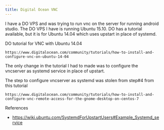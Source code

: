 ```yaml
---
title: Digital Ocean VNC
---
```


I have a DO VPS and was trying to run vnc on the server for running android
studio. The DO VPS I have is running Ubuntu 15.10. DO has a tutorial available,
but it is for Ubuntu 14.04 which uses upstart in place of systemd.

DO tutorial for VNC with Ubuntu 14.04

    https://www.digitalocean.com/community/tutorials/how-to-install-and-configure-vnc-on-ubuntu-14-04

The only change in the tutorial I had to made was to configure the vncserver as
systemd service in place of upstart.

The step to configure vncserver as systemd was stolen from step#4 from this tutorial

    https://www.digitalocean.com/community/tutorials/how-to-install-and-configure-vnc-remote-access-for-the-gnome-desktop-on-centos-7

References
- https://wiki.ubuntu.com/SystemdForUpstartUsers#Example_Systemd_service
